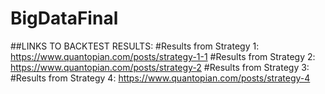 # BigDataFinal



##LINKS TO BACKTEST RESULTS:
#Results from Strategy 1: https://www.quantopian.com/posts/strategy-1-1
#Results from Strategy 2: https://www.quantopian.com/posts/strategy-2
#Results from Strategy 3:
#Results from Strategy 4: https://www.quantopian.com/posts/strategy-4
